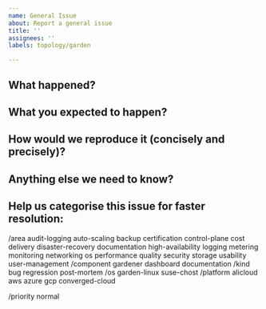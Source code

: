 ```yaml
---
name: General Issue
about: Report a general issue
title: ''
assignees: ''
labels: topology/garden

---
```


## What happened?

## What you expected to happen?

## How would we reproduce it (concisely and precisely)?

## Anything else we need to know?

## Help us categorise this issue for faster resolution:

<!-- First word is category, all consecutive words narrow it down. -->
<!-- Please delete every word that doesn't fit here/from your PoV. -->
/area               audit-logging auto-scaling backup certification control-plane cost delivery disaster-recovery documentation high-availability logging metering monitoring networking os performance quality security storage usability user-management
/component   gardener dashboard documentation
/kind               bug regression post-mortem
/os                  garden-linux suse-chost
/platform        alicloud aws azure gcp converged-cloud

<!-- Keep the next line if this issue has no high urgency. Delete the line, if you go for a higher priority. -->
/priority normal

<!-- Uncomment the following line, if you believe this is a critical issue OR... -->
<!-- /priority critical -->

<!-- ...uncomment the following line, if this issue has direct customer impact and requires our SRE staff to be paged (at night/on weekends). Use only if business continuity is at risk! -->
<!-- /priority blocker -->
